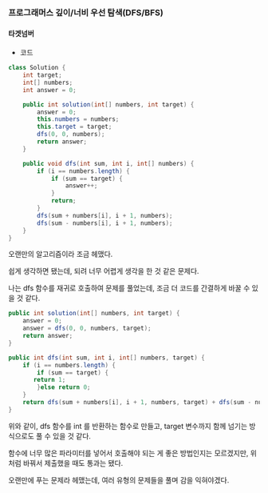 ### 프로그래머스 깊이/너비 우선 탐색(DFS/BFS)

#### 타겟넘버

* 코드

```java
class Solution {
	int target;
	int[] numbers;
	int answer = 0;

	public int solution(int[] numbers, int target) {
		answer = 0;
		this.numbers = numbers;
		this.target = target;
		dfs(0, 0, numbers);
		return answer;
	}

	public void dfs(int sum, int i, int[] numbers) {
		if (i == numbers.length) {
			if (sum == target) {
				answer++;
			}
			return;
		}
		dfs(sum + numbers[i], i + 1, numbers);
		dfs(sum - numbers[i], i + 1, numbers);
	}
}
```

오랜만의 알고리즘이라 조금 헤맸다.

쉽게 생각하면 됐는데, 되려 너무 어렵게 생각을 한 것 같은 문제다. 

나는 dfs 함수를 재귀로 호출하여 문제를 풀었는데, 조금 더 코드를 간결하게 바꿀 수 있을 것 같다.



```java
public int solution(int[] numbers, int target) {
	answer = 0;
	answer = dfs(0, 0, numbers, target);
	return answer;
}

public int dfs(int sum, int i, int[] numbers, target) {
	if (i == numbers.length) {
		if (sum == target) {
       return 1;
		}else return 0;
	}
	return dfs(sum + numbers[i], i + 1, numbers, target) + dfs(sum - numbers[i], i + 1, numbers, target);
}

```
위와 같이, dfs 함수를 int 를 반환하는 함수로 만들고, target 변수까지 함께 넘기는 방식으로도 풀 수 있을 것 같다. 

함수에 너무 많은 파라미터를 넣어서 호출해야 되는 게 좋은 방법인지는 모르겠지만, 위처럼 바꿔서 제출했을 때도 통과는 됐다.

오랜만에 푸는 문제라 헤맸는데, 여러 유형의 문제들을 풀며 감을 익혀야겠다.

